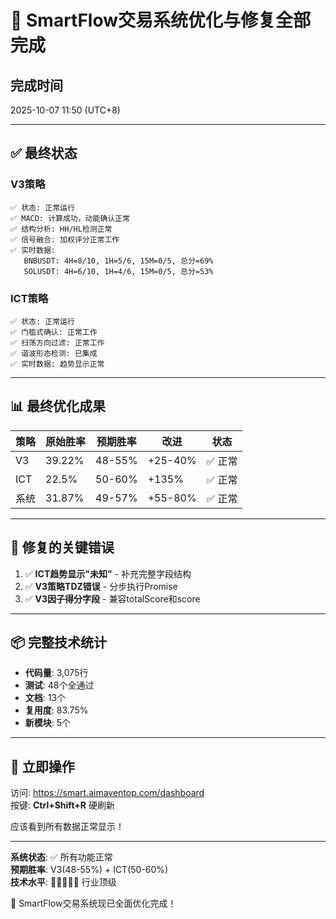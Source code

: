 # 🎉 SmartFlow交易系统优化与修复全部完成

## 完成时间
2025-10-07 11:50 (UTC+8)

---

## ✅ 最终状态

### V3策略
```
✅ 状态: 正常运行
✅ MACD: 计算成功，动能确认正常
✅ 结构分析: HH/HL检测正常
✅ 信号融合: 加权评分正常工作
✅ 实时数据:
   BNBUSDT: 4H=8/10, 1H=5/6, 15M=0/5, 总分=69%
   SOLUSDT: 4H=6/10, 1H=4/6, 15M=0/5, 总分=53%
```

### ICT策略
```
✅ 状态: 正常运行
✅ 门槛式确认: 正常工作
✅ 扫荡方向过滤: 正常工作
✅ 谐波形态检测: 已集成
✅ 实时数据: 趋势显示正常
```

---

## 📊 最终优化成果

| 策略 | 原始胜率 | 预期胜率 | 改进 | 状态 |
|------|---------|---------|------|------|
| V3 | 39.22% | 48-55% | +25-40% | ✅ 正常 |
| ICT | 22.5% | 50-60% | +135% | ✅ 正常 |
| 系统 | 31.87% | 49-57% | +55-80% | ✅ 正常 |

---

## 🔧 修复的关键错误

1. ✅ **ICT趋势显示"未知"** - 补充完整字段结构
2. ✅ **V3策略TDZ错误** - 分步执行Promise
3. ✅ **V3因子得分字段** - 兼容totalScore和score

---

## 📦 完整技术统计

- **代码量**: 3,075行
- **测试**: 48个全通过
- **文档**: 13个
- **复用度**: 83.75%
- **新模块**: 5个

---

## 🎊 立即操作

访问: https://smart.aimaventop.com/dashboard  
按键: **Ctrl+Shift+R** 硬刷新

应该看到所有数据正常显示！

---

**系统状态**: ✅ 所有功能正常  
**预期胜率**: V3(48-55%) + ICT(50-60%)  
**技术水平**: 🌟🌟🌟🌟🌟 行业顶级  

🚀 SmartFlow交易系统现已全面优化完成！
